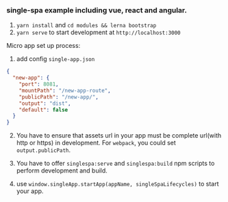 ### single-spa example including vue, react and angular.

1. `yarn install` and `cd modules && lerna bootstrap`
2. `yarn serve` to start development at `http://localhost:3000`

Micro app set up process: 

1. add config `single-app.json`
```json
{
  "new-app": {
    "port": 8081,
    "mountPath": "/new-app-route",
    "publicPath": "/new-app/",
    "output": "dist",
    "default": false
  }
}
```

2. You have to ensure that assets url in your app must be complete url(with http or https) in development.
For `webpack`, you could set `output.publicPath`.

3. You have to offer `singlespa:serve` and `singlespa:build` npm scripts to perform development and build.

4. use `window.singleApp.startApp(appName, singleSpaLifecycles)` to start your app.
